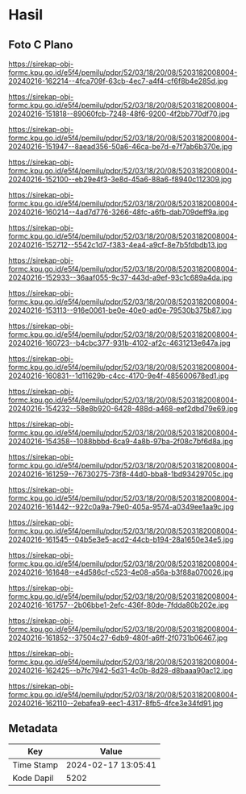# Hasil

## Foto C Plano

https://sirekap-obj-formc.kpu.go.id/e5f4/pemilu/pdpr/52/03/18/20/08/5203182008004-20240216-162214--4fca709f-63cb-4ec7-a4f4-cf6f8b4e285d.jpg

https://sirekap-obj-formc.kpu.go.id/e5f4/pemilu/pdpr/52/03/18/20/08/5203182008004-20240216-151818--89060fcb-7248-48f6-9200-4f2bb770df70.jpg

https://sirekap-obj-formc.kpu.go.id/e5f4/pemilu/pdpr/52/03/18/20/08/5203182008004-20240216-151947--8aead356-50a6-46ca-be7d-e7f7ab6b370e.jpg

https://sirekap-obj-formc.kpu.go.id/e5f4/pemilu/pdpr/52/03/18/20/08/5203182008004-20240216-152100--eb29e4f3-3e8d-45a6-88a6-f8940c112309.jpg

https://sirekap-obj-formc.kpu.go.id/e5f4/pemilu/pdpr/52/03/18/20/08/5203182008004-20240216-160214--4ad7d776-3266-48fc-a6fb-dab709deff9a.jpg

https://sirekap-obj-formc.kpu.go.id/e5f4/pemilu/pdpr/52/03/18/20/08/5203182008004-20240216-152712--5542c1d7-f383-4ea4-a9cf-8e7b5fdbdb13.jpg

https://sirekap-obj-formc.kpu.go.id/e5f4/pemilu/pdpr/52/03/18/20/08/5203182008004-20240216-152933--36aaf055-9c37-443d-a9ef-93c1c689a4da.jpg

https://sirekap-obj-formc.kpu.go.id/e5f4/pemilu/pdpr/52/03/18/20/08/5203182008004-20240216-153113--916e0061-be0e-40e0-ad0e-79530b375b87.jpg

https://sirekap-obj-formc.kpu.go.id/e5f4/pemilu/pdpr/52/03/18/20/08/5203182008004-20240216-160723--b4cbc377-931b-4102-af2c-4631213e647a.jpg

https://sirekap-obj-formc.kpu.go.id/e5f4/pemilu/pdpr/52/03/18/20/08/5203182008004-20240216-160831--1d11629b-c4cc-4170-9e4f-485600678ed1.jpg

https://sirekap-obj-formc.kpu.go.id/e5f4/pemilu/pdpr/52/03/18/20/08/5203182008004-20240216-154232--58e8b920-6428-488d-a468-eef2dbd79e69.jpg

https://sirekap-obj-formc.kpu.go.id/e5f4/pemilu/pdpr/52/03/18/20/08/5203182008004-20240216-154358--1088bbbd-6ca9-4a8b-97ba-2f08c7bf6d8a.jpg

https://sirekap-obj-formc.kpu.go.id/e5f4/pemilu/pdpr/52/03/18/20/08/5203182008004-20240216-161259--76730275-73f8-44d0-bba8-1bd93429705c.jpg

https://sirekap-obj-formc.kpu.go.id/e5f4/pemilu/pdpr/52/03/18/20/08/5203182008004-20240216-161442--922c0a9a-79e0-405a-9574-a0349ee1aa9c.jpg

https://sirekap-obj-formc.kpu.go.id/e5f4/pemilu/pdpr/52/03/18/20/08/5203182008004-20240216-161545--04b5e3e5-acd2-44cb-b194-28a1650e34e5.jpg

https://sirekap-obj-formc.kpu.go.id/e5f4/pemilu/pdpr/52/03/18/20/08/5203182008004-20240216-161648--e4d586cf-c523-4e08-a56a-b3f88a070026.jpg

https://sirekap-obj-formc.kpu.go.id/e5f4/pemilu/pdpr/52/03/18/20/08/5203182008004-20240216-161757--2b06bbe1-2efc-436f-80de-7fdda80b202e.jpg

https://sirekap-obj-formc.kpu.go.id/e5f4/pemilu/pdpr/52/03/18/20/08/5203182008004-20240216-161852--37504c27-6db9-480f-a6ff-2f0731b06467.jpg

https://sirekap-obj-formc.kpu.go.id/e5f4/pemilu/pdpr/52/03/18/20/08/5203182008004-20240216-162425--b7fc7942-5d31-4c0b-8d28-d8baaa90ac12.jpg

https://sirekap-obj-formc.kpu.go.id/e5f4/pemilu/pdpr/52/03/18/20/08/5203182008004-20240216-162110--2ebafea9-eec1-4317-8fb5-4fce3e34fd91.jpg


## Metadata

| Key        | Value               |
| ---------- | ------------------- |
| Time Stamp | 2024-02-17 13:05:41 |
| Kode Dapil | 5202                |



